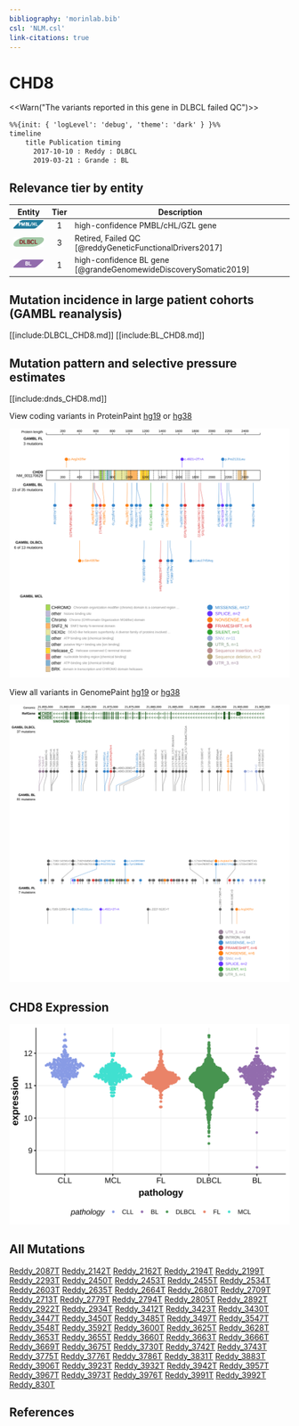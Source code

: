 ```yaml
---
bibliography: 'morinlab.bib'
csl: 'NLM.csl'
link-citations: true
---
```

# CHD8

<<Warn("The variants reported in this gene in DLBCL failed QC")>>

```mermaid
%%{init: { 'logLevel': 'debug', 'theme': 'dark' } }%%
timeline
    title Publication timing
      2017-10-10 : Reddy : DLBCL
      2019-03-21 : Grande : BL
```

## Relevance tier by entity

|Entity|Tier|Description                              |
|:------:|:----:|-----------------------------------------|
|![PMBL](images/icons/PMBL_tier1.png)|1|high-confidence PMBL/cHL/GZL gene|
|![DLBCL](images/icons/DLBCL_tier2.png) |3   |Retired, Failed QC [@reddyGeneticFunctionalDrivers2017]|
|![BL](images/icons/BL_tier1.png)    |1   |high-confidence BL gene                  [@grandeGenomewideDiscoverySomatic2019]|

## Mutation incidence in large patient cohorts (GAMBL reanalysis)

[[include:DLBCL_CHD8.md]]
[[include:BL_CHD8.md]]

## Mutation pattern and selective pressure estimates

[[include:dnds_CHD8.md]]

View coding variants in ProteinPaint [hg19](https://morinlab.github.io/LLMPP/GAMBL/CHD8_protein.html)  or [hg38](https://morinlab.github.io/LLMPP/GAMBL/CHD8_protein_hg38.html)

![](images/proteinpaint/CHD8_NM_001170629.svg)

View all variants in GenomePaint [hg19](https://morinlab.github.io/LLMPP/GAMBL/CHD8.html)  or [hg38](https://morinlab.github.io/LLMPP/GAMBL/CHD8_hg38.html)

![](images/proteinpaint/CHD8.svg)

## CHD8 Expression
![](images/gene_expression/CHD8_by_pathology.svg)

## All Mutations

[Reddy_2087T](https://www.bcgsc.ca/downloads/morinlab/GAMBL/Reddy/igv_reports/Reddy_2087T.html)
[Reddy_2142T](https://www.bcgsc.ca/downloads/morinlab/GAMBL/Reddy/igv_reports/Reddy_2142T.html)
[Reddy_2162T](https://www.bcgsc.ca/downloads/morinlab/GAMBL/Reddy/igv_reports/Reddy_2162T.html)
[Reddy_2194T](https://www.bcgsc.ca/downloads/morinlab/GAMBL/Reddy/igv_reports/Reddy_2194T.html)
[Reddy_2199T](https://www.bcgsc.ca/downloads/morinlab/GAMBL/Reddy/igv_reports/Reddy_2199T.html)
[Reddy_2293T](https://www.bcgsc.ca/downloads/morinlab/GAMBL/Reddy/igv_reports/Reddy_2293T.html)
[Reddy_2450T](https://www.bcgsc.ca/downloads/morinlab/GAMBL/Reddy/igv_reports/Reddy_2450T.html)
[Reddy_2453T](https://www.bcgsc.ca/downloads/morinlab/GAMBL/Reddy/igv_reports/Reddy_2453T.html)
[Reddy_2455T](https://www.bcgsc.ca/downloads/morinlab/GAMBL/Reddy/igv_reports/Reddy_2455T.html)
[Reddy_2534T](https://www.bcgsc.ca/downloads/morinlab/GAMBL/Reddy/igv_reports/Reddy_2534T.html)
[Reddy_2603T](https://www.bcgsc.ca/downloads/morinlab/GAMBL/Reddy/igv_reports/Reddy_2603T.html)
[Reddy_2635T](https://www.bcgsc.ca/downloads/morinlab/GAMBL/Reddy/igv_reports/Reddy_2635T.html)
[Reddy_2664T](https://www.bcgsc.ca/downloads/morinlab/GAMBL/Reddy/igv_reports/Reddy_2664T.html)
[Reddy_2680T](https://www.bcgsc.ca/downloads/morinlab/GAMBL/Reddy/igv_reports/Reddy_2680T.html)
[Reddy_2709T](https://www.bcgsc.ca/downloads/morinlab/GAMBL/Reddy/igv_reports/Reddy_2709T.html)
[Reddy_2713T](https://www.bcgsc.ca/downloads/morinlab/GAMBL/Reddy/igv_reports/Reddy_2713T.html)
[Reddy_2779T](https://www.bcgsc.ca/downloads/morinlab/GAMBL/Reddy/igv_reports/Reddy_2779T.html)
[Reddy_2794T](https://www.bcgsc.ca/downloads/morinlab/GAMBL/Reddy/igv_reports/Reddy_2794T.html)
[Reddy_2805T](https://www.bcgsc.ca/downloads/morinlab/GAMBL/Reddy/igv_reports/Reddy_2805T.html)
[Reddy_2892T](https://www.bcgsc.ca/downloads/morinlab/GAMBL/Reddy/igv_reports/Reddy_2892T.html)
[Reddy_2922T](https://www.bcgsc.ca/downloads/morinlab/GAMBL/Reddy/igv_reports/Reddy_2922T.html)
[Reddy_2934T](https://www.bcgsc.ca/downloads/morinlab/GAMBL/Reddy/igv_reports/Reddy_2934T.html)
[Reddy_3412T](https://www.bcgsc.ca/downloads/morinlab/GAMBL/Reddy/igv_reports/Reddy_3412T.html)
[Reddy_3423T](https://www.bcgsc.ca/downloads/morinlab/GAMBL/Reddy/igv_reports/Reddy_3423T.html)
[Reddy_3430T](https://www.bcgsc.ca/downloads/morinlab/GAMBL/Reddy/igv_reports/Reddy_3430T.html)
[Reddy_3447T](https://www.bcgsc.ca/downloads/morinlab/GAMBL/Reddy/igv_reports/Reddy_3447T.html)
[Reddy_3450T](https://www.bcgsc.ca/downloads/morinlab/GAMBL/Reddy/igv_reports/Reddy_3450T.html)
[Reddy_3485T](https://www.bcgsc.ca/downloads/morinlab/GAMBL/Reddy/igv_reports/Reddy_3485T.html)
[Reddy_3497T](https://www.bcgsc.ca/downloads/morinlab/GAMBL/Reddy/igv_reports/Reddy_3497T.html)
[Reddy_3547T](https://www.bcgsc.ca/downloads/morinlab/GAMBL/Reddy/igv_reports/Reddy_3547T.html)
[Reddy_3548T](https://www.bcgsc.ca/downloads/morinlab/GAMBL/Reddy/igv_reports/Reddy_3548T.html)
[Reddy_3592T](https://www.bcgsc.ca/downloads/morinlab/GAMBL/Reddy/igv_reports/Reddy_3592T.html)
[Reddy_3600T](https://www.bcgsc.ca/downloads/morinlab/GAMBL/Reddy/igv_reports/Reddy_3600T.html)
[Reddy_3625T](https://www.bcgsc.ca/downloads/morinlab/GAMBL/Reddy/igv_reports/Reddy_3625T.html)
[Reddy_3628T](https://www.bcgsc.ca/downloads/morinlab/GAMBL/Reddy/igv_reports/Reddy_3628T.html)
[Reddy_3653T](https://www.bcgsc.ca/downloads/morinlab/GAMBL/Reddy/igv_reports/Reddy_3653T.html)
[Reddy_3655T](https://www.bcgsc.ca/downloads/morinlab/GAMBL/Reddy/igv_reports/Reddy_3655T.html)
[Reddy_3660T](https://www.bcgsc.ca/downloads/morinlab/GAMBL/Reddy/igv_reports/Reddy_3660T.html)
[Reddy_3663T](https://www.bcgsc.ca/downloads/morinlab/GAMBL/Reddy/igv_reports/Reddy_3663T.html)
[Reddy_3666T](https://www.bcgsc.ca/downloads/morinlab/GAMBL/Reddy/igv_reports/Reddy_3666T.html)
[Reddy_3669T](https://www.bcgsc.ca/downloads/morinlab/GAMBL/Reddy/igv_reports/Reddy_3669T.html)
[Reddy_3675T](https://www.bcgsc.ca/downloads/morinlab/GAMBL/Reddy/igv_reports/Reddy_3675T.html)
[Reddy_3730T](https://www.bcgsc.ca/downloads/morinlab/GAMBL/Reddy/igv_reports/Reddy_3730T.html)
[Reddy_3742T](https://www.bcgsc.ca/downloads/morinlab/GAMBL/Reddy/igv_reports/Reddy_3742T.html)
[Reddy_3743T](https://www.bcgsc.ca/downloads/morinlab/GAMBL/Reddy/igv_reports/Reddy_3743T.html)
[Reddy_3775T](https://www.bcgsc.ca/downloads/morinlab/GAMBL/Reddy/igv_reports/Reddy_3775T.html)
[Reddy_3776T](https://www.bcgsc.ca/downloads/morinlab/GAMBL/Reddy/igv_reports/Reddy_3776T.html)
[Reddy_3786T](https://www.bcgsc.ca/downloads/morinlab/GAMBL/Reddy/igv_reports/Reddy_3786T.html)
[Reddy_3831T](https://www.bcgsc.ca/downloads/morinlab/GAMBL/Reddy/igv_reports/Reddy_3831T.html)
[Reddy_3883T](https://www.bcgsc.ca/downloads/morinlab/GAMBL/Reddy/igv_reports/Reddy_3883T.html)
[Reddy_3906T](https://www.bcgsc.ca/downloads/morinlab/GAMBL/Reddy/igv_reports/Reddy_3906T.html)
[Reddy_3923T](https://www.bcgsc.ca/downloads/morinlab/GAMBL/Reddy/igv_reports/Reddy_3923T.html)
[Reddy_3932T](https://www.bcgsc.ca/downloads/morinlab/GAMBL/Reddy/igv_reports/Reddy_3932T.html)
[Reddy_3942T](https://www.bcgsc.ca/downloads/morinlab/GAMBL/Reddy/igv_reports/Reddy_3942T.html)
[Reddy_3957T](https://www.bcgsc.ca/downloads/morinlab/GAMBL/Reddy/igv_reports/Reddy_3957T.html)
[Reddy_3967T](https://www.bcgsc.ca/downloads/morinlab/GAMBL/Reddy/igv_reports/Reddy_3967T.html)
[Reddy_3973T](https://www.bcgsc.ca/downloads/morinlab/GAMBL/Reddy/igv_reports/Reddy_3973T.html)
[Reddy_3976T](https://www.bcgsc.ca/downloads/morinlab/GAMBL/Reddy/igv_reports/Reddy_3976T.html)
[Reddy_3991T](https://www.bcgsc.ca/downloads/morinlab/GAMBL/Reddy/igv_reports/Reddy_3991T.html)
[Reddy_3992T](https://www.bcgsc.ca/downloads/morinlab/GAMBL/Reddy/igv_reports/Reddy_3992T.html)
[Reddy_830T](https://www.bcgsc.ca/downloads/morinlab/GAMBL/Reddy/igv_reports/Reddy_830T.html)

## References


<!-- ORIGIN: reddyGeneticFunctionalDrivers2017 -->
<!-- BL: grandeGenomewideDiscoverySomatic2019 -->
<!-- DLBCL: reddyGeneticFunctionalDrivers2017 -->
